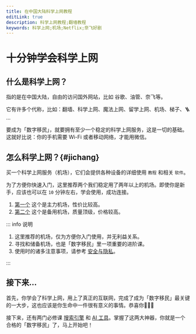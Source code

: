 ```yaml
---
title: 在中国大陆科学上网教程
editLink: true
description: 科学上网教程;翻墙教程
keywords: 科学上网;机场;Netflix;奈飞好剧
---
```


# 十分钟学会科学上网

## 什么是科学上网？

指的是在中国大陆，自由的访问国外网站，比如 谷歌、油管、奈飞等。

它有许多个代称，比如：翻墙、科学上网、魔法上网、留学上网、机场、梯子、🪜 …

要成为「数字移民」，就要拥有至少一个稳定的科学上网服务，这是一切的基础。这就好比说：你的手机需要 Wi-Fi 或者移动网络，才能用微信。


## 怎么科学上网？{#jichang}

买一个科学上网服务（机场），它们会提供各种设备的详细使用 `教程` 和相关 `软件`。

为了方便你快速入门，这里推荐两个我们稳定用了两年以上的机场。即使你是新手，应该也可以在 `10` 分钟左右，学会使用，成功连接。

  1.  [第一个](https:fanq.link) 这个是主力机场，性价比较高。
  2.  [第二个](https://tagss03.pro) 这个是备用机场，质量顶级，价格较高。


::: info 说明

1. 这里推荐的机场，仅为方便你入门使用，并无利益关系。
2. 寻找和储备机场，也是「数字移民」里一项重要的进阶课。
3. 使用时的诸多注意事项，请参考 [安全与隐私](../security/index.md)。

:::

## 接下来…

首先，你学会了科学上网，用上了真正的互联网，完成了成为「数字移民」最关键的一大步，这也应该是你生命中一件很有意义的事情。恭喜你🎉🎉🎉

接下来，还有两门必修课 [搜索引擎](search_engine.md) 和 [AI 工具](ai_tools.md)。掌握了这两大神器，你就是一个合格的「数字移民」了，马上开始吧！